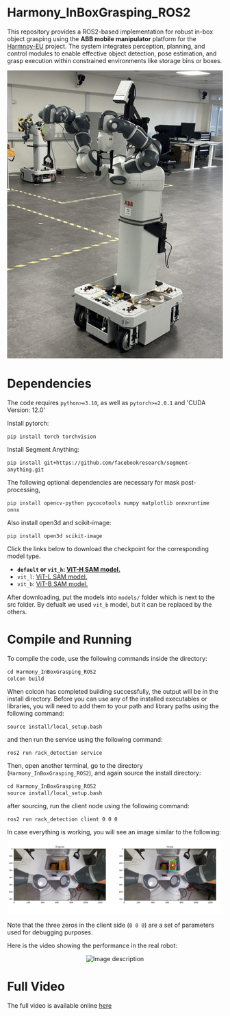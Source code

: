 # Harmony_InBoxGrasping_ROS2

This repository provides a ROS2-based implementation for robust in-box object grasping using the **ABB mobile manipulator** platform for the [Harmnoy-EU](https://harmony-eu.org/) project. The system integrates perception, planning, and control modules to enable effective object detection, pose estimation, and grasp execution within constrained environments like storage bins or boxes.

<div align="center">
  <img src="images/abb.jpg" alt="Image description" width="800">
</div>

# Dependencies
The code requires `python>=3.10`, as well as `pytorch>=2.0.1` and 'CUDA Version: 12.0'

Install pytorch:
```
pip install torch torchvision 
```

Install Segment Anything:
```
pip install git+https://github.com/facebookresearch/segment-anything.git
```


The following optional dependencies are necessary for mask post-processing, 

```
pip install opencv-python pycocotools numpy matplotlib onnxruntime onnx 
```

Also install open3d and scikit-image:
```
pip install open3d scikit-image
```


Click the links below to download the checkpoint for the corresponding model type.

- **`default` or `vit_h`: [ViT-H SAM model.](https://dl.fbaipublicfiles.com/segment_anything/sam_vit_h_4b8939.pth)**
- `vit_l`: [ViT-L SAM model.](https://dl.fbaipublicfiles.com/segment_anything/sam_vit_l_0b3195.pth)
- `vit_b`: [ViT-B SAM model.](https://dl.fbaipublicfiles.com/segment_anything/sam_vit_b_01ec64.pth)


After downloading, put the models into `models/` folder which is next to the src folder. By defualt we used `vit_b` model, but it can be replaced by the others.


# Compile and Running
To compile the code, use the following commands inside the directory:
```
cd Harmony_InBoxGrasping_ROS2
colcon build
```
When colcon has completed building successfully, the output will be in the install directory. Before you can use any of the installed executables or libraries, you will need to add them to your path and library paths using the following command:
```
source install/local_setup.bash 
``` 

and then run the service using the following command:
```
ros2 run rack_detection service
```

Then, open another terminal, go to the directory (`Harmony_InBoxGrasping_ROS2`), and again source the install directory:
```
cd Harmony_InBoxGrasping_ROS2
source install/local_setup.bash 
```
after sourcing, run the client node using the following command:
```
ros2 run rack_detection client 0 0 0
```
In case everything is working, you will see an image similar to the following:
![alt](images/img_sample.png)


Note that the three zeros in the client side (`0 0 0`) are a set of parameters used for debugging purposes. 

Here is the video showing the performance in the real robot:

<div align="center">
  <img src="images/yumi_video.gif" alt="Image description" width="800">
</div>

# Full Video
The full video is available online [here](https://www.youtube.com/watch?v=JD7b1nMzVdY&feature=youtu.be)
